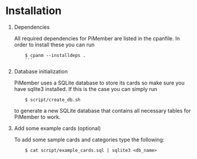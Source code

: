 # Installation

1. Dependencies

    All required dependencies for PiMember are listed in the cpanfile. In order to
    install these you can run

    ```
        $ cpanm --installdeps .
        ```

2. Database initialization

    PiMember uses a SQLite database to store its cards so make sure you have sqlite3
    installed. If this is the case you can simply run

    ```
        $ script/create_db.sh
    ```

    to generate a new SQLite database that contains all necessary tables for
    PiMember to work.

3. Add some example cards (optional)

    To add some sample cards and categories type the following:

    ```
        $ cat script/example_cards.sql | sqlite3 <db_name>
    ```
